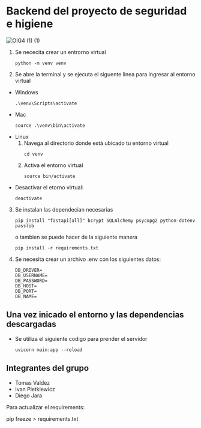 # Backend del proyecto de seguridad e higiene
![OIG4 (1) (1)](https://github.com/Milanesa21/Seguridad_e_higiene/assets/127987458/049d4215-f74a-4ec3-a096-abd80d8308ef)

1. Se nececita crear un entrorno virtual
    ```
    python -m venv venv
    ```
2. Se abre la terminal y se ejecuta el siguente linea para ingresar al entorno virtual
- Windows
    ```
    .\venv\Scripts\activate
    ```
- Mac
    ```
    source .\venv\bin\activate
    ```
- Linux
    1. Navega al directorio donde está ubicado tu entorno virtual
        ```
        cd venv
        ```
    2. Activa el entorno virtual
        ```
        source bin/activate
        ```
- Desactivar el etorno virtual: 
    ```
    deactivate
    ```
3. Se instalan las dependecian necesarias
    ```
    pip install "fastapi[all]" bcrypt SQLAlchemy psycopg2 python-dotenv passlib
    ```
    o tambien se puede hacer de la siguiente manera
    ```
    pip install -r requirements.txt
    ```
4. Se necesita crear un archivo .env con los siguientes datos:
     ```
    DB_DRIVER=
    DB_USERNAME=
    DB_PASSWORD=
    DB_HOST=
    DB_PORT=
    DB_NAME=
    ```
## Una vez inicado el entorno y las dependencias descargadas
- Se utiliza el siguiente codigo para prender el servidor
    ```
    uvicorn main:app --reload
    ```
 
## Integrantes del grupo
- Tomas Valdez
- Ivan Pietkiewicz
- Diego Jara

Para actualizar el requirements:

pip freeze > requirements.txt